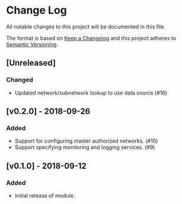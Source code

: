 # Change Log

All notable changes to this project will be documented in this file.

The format is based on [Keep a Changelog](http://keepachangelog.com/) and this
project adheres to [Semantic Versioning](http://semver.org/).

## [Unreleased]
### Changed
- Updated network/subnetwork lookup to use data source (#16)

## [v0.2.0] - 2018-09-26

### Added

* Support for configuring master authorized networks. (#10)
* Support specifying monitoring and logging services. (#9)

## [v0.1.0] - 2018-09-12

### Added

* Initial release of module.
